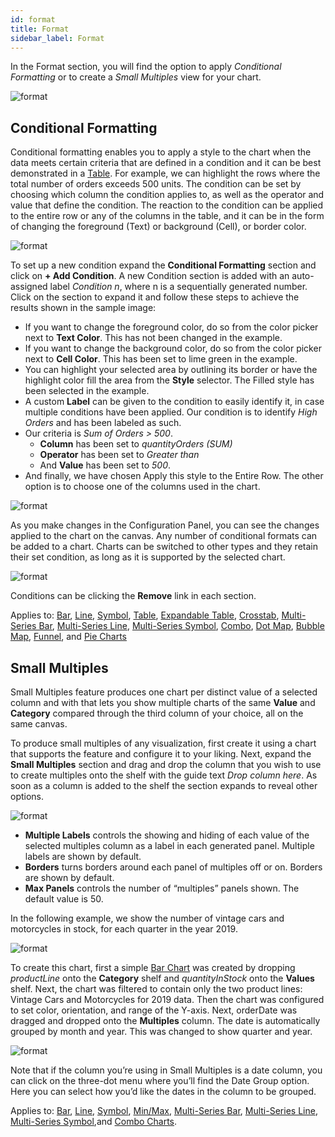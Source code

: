 ```yaml
---
id: format
title: Format
sidebar_label: Format
---
```

 
<div style={{textAlign: "justify"}}>

In the Format section, you will find the option to apply *Conditional Formatting* or to create a *Small Multiples* view for your chart.

![format](https://s3.amazonaws.com/cdn.qrvey.com/documentation_assets/ui-docs/dataviews/chart-builder/chart-configuration/format/format1.png#thumbnail-40)


## Conditional Formatting

Conditional formatting enables you to apply a style to the chart when the data meets certain criteria that are defined in a condition and it can be best demonstrated in a <a href="" target="_blank">Table</a>. For example, we can highlight the rows where the total number of orders exceeds 500 units. The condition can be set by choosing which column the condition applies to, as well as the operator and value that define the condition. The reaction to the condition can be applied to the entire row or any of the columns in the table, and it can be in the form of changing the foreground (Text) or background (Cell), or border color. 

![format](https://s3.amazonaws.com/cdn.qrvey.com/documentation_assets/ui-docs/dataviews/chart-builder/chart-configuration/format/format2.png#thumbnail-40)


To set up a new condition expand the **Conditional Formatting** section and click on **+ Add Condition**. A new Condition section is added with an auto-assigned label *Condition n*, where n is a sequentially generated number. Click on the section to expand it and follow these steps to achieve the results shown in the sample image:

* If you want to change the foreground color, do so from the color picker next to **Text Color**. This has not been changed in the example.
* If you want to change the background color, do so from the color picker next to **Cell Color**. This has been set to lime green in the example.
* You can highlight your selected area by outlining its border or have the highlight color fill the area from the **Style** selector. The Filled style has been selected in the example.
* A custom **Label** can be given to the condition to easily identify it, in case multiple conditions have been applied. Our condition is to identify *High Orders* and has been labeled as such.
* Our criteria is *Sum of Orders > 500*. 
    * **Column** has been set to *quantityOrders (SUM)*
    * **Operator** has been set to *Greater than*
    * And **Value** has been set to *500*.
* And finally, we have chosen Apply this style to the Entire Row. The other option is to choose one of the columns used in the chart.

![format](https://s3.amazonaws.com/cdn.qrvey.com/documentation_assets/ui-docs/dataviews/chart-builder/chart-configuration/format/format3.png#thumbnail)


As you make changes in the Configuration Panel, you can see the changes applied to the chart on the canvas. Any number of conditional formats can be added to a chart. Charts can be switched to other types and they retain their set condition, as long as it is supported by the selected chart.

![format](https://s3.amazonaws.com/cdn.qrvey.com/documentation_assets/ui-docs/dataviews/chart-builder/chart-configuration/format/format4.png#thumbnail)


Conditions can be clicking the **Remove** link in each section.

Applies to: <a href="" target="_blank">Bar</a>, <a href="" target="_blank">Line</a>, <a href="" target="_blank">Symbol</a>, <a href="" target="_blank">Table</a>, <a href="" target="_blank">Expandable Table</a>, <a href="" target="_blank">Crosstab</a>, <a href="" target="_blank">Multi-Series Bar</a>, <a href="" target="_blank">Multi-Series Line</a>, <a href="" target="_blank">Multi-Series Symbol</a>, <a href="" target="_blank">Combo</a>, <a href="" target="_blank">Dot Map</a>, <a href="" target="_blank">Bubble Map</a>, <a href="" target="_blank">Funnel</a>, and <a href="" target="_blank">Pie Charts</a>

## Small Multiples
Small Multiples feature produces one chart per distinct value of a selected column and with that lets you show multiple charts of the same **Value** and **Category** compared through the third column of your choice, all on the same canvas. 

To produce small multiples of any visualization, first create it using a chart that supports the feature and configure it to your liking. Next, expand the **Small Multiples** section and drag and drop the column that you wish to use to create multiples onto the shelf with the guide text *Drop column here*. As soon as a column is added to the shelf the section expands to reveal other options.

![format](https://s3.amazonaws.com/cdn.qrvey.com/documentation_assets/ui-docs/dataviews/chart-builder/chart-configuration/format/format5.png#thumbnail)


* **Multiple Labels** controls the showing and hiding of each value of the selected multiples column as a label in each generated panel. Multiple labels are shown by default.
* **Borders** turns borders around each panel of multiples off or on. Borders are shown by default.
* **Max Panels** controls the number of “multiples” panels shown. The default value is 50.

In the following example, we show the number of vintage cars and motorcycles in stock, for each quarter in the year 2019.

![format](https://s3.amazonaws.com/cdn.qrvey.com/documentation_assets/ui-docs/dataviews/chart-builder/chart-configuration/format/format6.png#thumbnail)


To create this chart, first a simple <a href="" target="_blank">Bar Chart</a> was created by dropping *productLine* onto the **Category** shelf and *quantityInStock* onto the **Values** shelf. Next, the chart was filtered to contain only the two product lines: Vintage Cars and Motorcycles for 2019 data. Then the chart was configured to set color, orientation, and range of the Y-axis.
Next, orderDate was dragged and dropped onto the **Multiples** column. The date is automatically grouped by month and year. This was changed to show quarter and year. 

![format](https://s3.amazonaws.com/cdn.qrvey.com/documentation_assets/ui-docs/dataviews/chart-builder/chart-configuration/format/format7.png#thumbnail-40)


Note that if the column you’re using in Small Multiples is a date column, you can click on the three-dot menu where you’ll find the Date Group option. Here you can select how you’d like the dates in the column to be grouped.

Applies to: <a href="" target="_blank">Bar</a>, <a href="" target="_blank">Line</a>, <a href="" target="_blank">Symbol</a>, <a href="" target="_blank">Min/Max</a>, <a href="" target="_blank">Multi-Series Bar</a>, <a href="" target="_blank">Multi-Series Line</a>, <a href="" target="_blank">Multi-Series Symbol</a>,and <a href="" target="_blank">Combo Charts</a>.




</div>